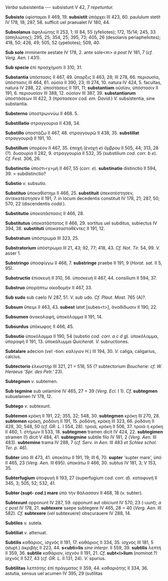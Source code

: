 *Verba* subsistentia --- subsistunt V 42, 7 *repetuntur.*

**Subsisto** ὑφίσταμαι II 469, 19. **subsistit** ὑπάρχει III 423, 60.
paululum stetit IV 178, 18; 287, 58. sufficit uel praeualet IV 180, 44.

**Subsolanus** ἀφηλιώτης II 253, 1; III 84, 55 (yfeliotes); 172, 15/14;
245, 33 (ἀπηλιώτης); 295, 25; 354, 25; 395, 73; 405, 26 (desolanis
periapheliotes); 418, 50; 426, 49; 505, 52 (ypeliotes); 509, 40.

**Sub sole** imminente aestate IV 178, 2. ante sole\<m\> *a post* IV
181, 7 (*cf. Verg. Aen.* I 431).

**Sub specie** ἐπὶ προσχήματι II 310, 31.

**Substantia** ὑπόστασις II 467, 49. ὕπαρξις II 463, 28; III 278, 66.
περιουσία, ὑπόστασις III 464, 61. οὐσία II 390, 23; III 274, 10. natura
IV 424, 5. facultas, natura IV 288, 22. ὑποστάσεις II 191, 11;
**substantiam** οὐσίαν, ὑπόστασιν II 191, 6. περιουσίαν III 388, 12.
οὐσίαν III 387, 39. **substantiarum** ὑποστάσεων III 422, 3 (προτασεον
*cod. em. David.*) *V.* subsistentia, sine substantia.

**Substerno** ὑποστρωννύω II 468. 5.

**Substillatio** στραγγουρια II 438, 34.

**Substillo** ὑποστάζω II 467, 48. στραγγουρῶ II 438, 35. **substillat**
στραγγουριᾷ II 191, 10.

**Substillum** ὑπορέον II 467, 35. ἐποχὴ (ἐνοχή *e*) ὄμβρου II 505, 44;
313, 28 (?). δυσουρία II 282, 9. στραγγουρία II 532, 35 (substilium
*cod. corr. b e*). *Cf. Fest.* 306, 26.

**Substinctio** ὑποστι\<γ\>μή II 467, 55 (*corr. e*). **substinatio**
distinctio II 594, 39. = subdistinctio?

**Substio** *v.* subsutio.

**Substituo** ὑποκαθίστημι II 466, 25. **substituit** ὑπεκατέστησεν,
ἀντεκατέστησεν II 191, 7. in locum decedentis constituit IV 178, 21;
287, 50; 570, 22 (discendentis *codd.*).

**Substitutio** ὑποκατάστασις II 466, 28.

**Substitutus** ὑποκατάστατος II 466, 29. sortitus uel subditus,
subiectus IV 394, 38. **substituti** ὑποκατασταθέντες II 191, 12.

**Substratum** ὑπόστρωμα III 323, 25.

**Substratorium** ὑπόστρωμα III 21, 43; 92, 77; 418, 43. *Cf. Not. Tir.*
54, 99. *V.* asser 1.

**Substringo** ὑποσφίγγω II 468, 7. **substringe** praebe II 191, 9
(*Horat. sat.* II 5, 95).

**Substructio** ἐπισκευή II 310, 56. ὑποσκευή II 467, 44. consilium II
594, 37.

**Substruo** ὑποράπτω οἰκοδομήν II 467, 33.

**Sub sudo** sub caelo IV 287, 51. *V.* sub udo. *Cf. Plaut. Most.* 765
(A)?.

**Subsum** ὕπειμι II 463, 43. **subest** latet [subes\<t\>],
ἀναδίδωσιν II 190, 22.

**Subsumen** ἀνακολαφή, ὑποκόλαμμα II 191, 14.

**Subsurdus** ὑπόκωφος II 466, 45.

**Subsutio** ὑποκόλαμμα II 190, 54 (substio *cod. corr. a c d g*).
ὑποκόλαμμα, ὑποραφή II 191, 13. ὑποκάλυμμα *Quicherat. V.* subructiones.

**Subtalare** adecion (*vel* -tion: καλίγιον *H.*) III 194, 30. *V.*
caliga, caligarius, calcius.

**Subtectorio** ἑλκυστήρ III 321, 21 = 518, 55 (? subtectorium
*Boucherie: cf. W. Heraeus 'Spr. des Petr.'* 23).

**Subtegmen** *v.* subtemen.

**Sub tegmine** sub uelamine IV 465, 27 = 39 (*Verg. Ecl.* I 1). *Cf.*
**subtegmen** subuelamen IV 178, 12.

**Subtego** *v.* subtexunt.

**Subtemen** κρόκη II 191, 22; 355, 32; 548, 30. **subtegmen** κρόκη III
270, 28. **subtemen** κρόκη, ῥοδάνη II 191, 15. ῥοδάνη, κρόκη III 323,
66. ῥοδάνη II 428, 30; 548, 50 (*cf. GR. L.* I 554, 28). τροιά, κρόκη II
506, 37. τροιὰ ἡ κρόκη II 460, 1. στήμων II 533, 18. **subtegmen**
tramen dicit IV 424, 22. **subtegimen** stramen (!) dicit V 484, 41.
**subtegmine** subtile filo IV 181, 2 (*Verg. Aen.* III 483).
**subtemine** trama IV 288, 7 (*cf. Serv. in Aen.* III 483 *et Schlee
schol. Ter. p.* 46).

**Subter** ὑπό III 473, 41. ὑποκάτω II 191, 19; III 6, 70. **supter**
'supter mare', ὑπό II 465, 23 (*Verg. Aen.* III 695). ὑποκάτω II 466,
30. subtus IV 181, 3; V 153, 35.

**Subterfugium** ὑποφυγή II 193, 27 (superfugium *cod. corr. d*).
καταφυγή II 345, 3; 505, 52; 532, 41.

**Subter (supt- *cod.*) mare** ὑπὸ τὴν θάλασσαν II 468, 18 (*v.*
subter).

**Subtexunt** opponunt IV 287, 59. opponunt aut obiciunt IV 570, 23
(-uunt); *a c post* IV 178, 21. **subtexere** saepe subtegere IV 465, 28
= 40 (*Verg. Aen.* III 582). *Cf.* **subtexere** (*vel* subtexuere)
obscurauere IV 288, 14.

**Subtiles** *v.* sutela.

**Subtiliat** *v.* attenuat.

**Subtilis** καθάριος, ἰσχνός II 191, 17. καθάριος II 334, 35. ἰσχνός
III 181, 5 (stupt.) ἀκριβής II 223, 44. **s\<ubti\>lis** *sine interpr.*
II 559, 39. **subtilis** λεπτή II 359, 36. **subtile** καθάριον, ἰσχνόν
II 191, 21. *Cf.* **subt\<i\>lium** (*nominat.*?) ἰσχνός II 527, 43
(*cf. GR. L.* II 131, 24). *V.* spurius.

**Subtilitas** λεπτὀτης ἐπὶ πράγματος II 359, 44. καθαριότης II 334, 36.
astutia, sensus uel acumen IV 395, 29 (sutilitas
